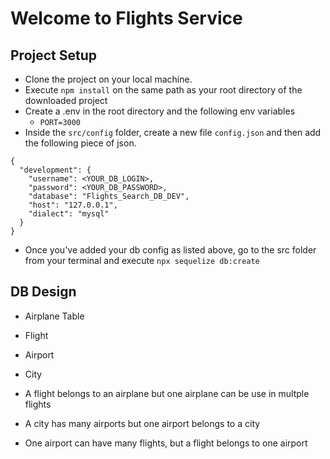 # Welcome to Flights Service

## Project Setup

- Clone the project on your local machine.
- Execute `npm install` on the same path as your root directory of the
  downloaded project
- Create a .env in the root directory and the following env variables
  - `PORT=3000`
- Inside the `src/config` folder, create a new file `config.json` and then
  add the following piece of json.

```
{
  "development": {
    "username": <YOUR_DB_LOGIN>,
    "password": <YOUR_DB_PASSWORD>,
    "database": "Flights_Search_DB_DEV",
    "host": "127.0.0.1",
    "dialect": "mysql"
  }
}

```

- Once you've added your db config as listed above, go to the src folder
  from your terminal and execute `npx sequelize db:create`

## DB Design

- Airplane Table
- Flight
- Airport
- City

- A flight belongs to an airplane but one airplane can be use in multple flights
- A city has many airports but one airport belongs to a city
- One airport can have many flights, but a flight belongs to one airport